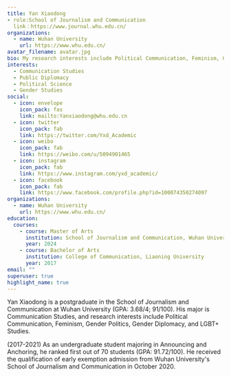 ```yaml
---
title: Yan Xiaodong
- role:School of Journalism and Communication
  link：https://www.journal.whu.edu.cn/
organizations:
  - name: Wuhan University
    url: https://www.whu.edu.cn/
avatar_filename: avatar.jpg
bio: My research interests include Political Communication, Feminism, Gender Politics, Gender Diplomacy, and LGBT+ Studies.
interests:
  - Communication Studies
  - Public Diplomacy
  - Political Science
  - Gender Studies
social:
  - icon: envelope
    icon_pack: fas
    link: mailto:Yanxiaodong@whu.edu.cn
  - icon: twitter
    icon_pack: fab
    link: https://twitter.com/Yxd_Academic
  - icon: weibo
    icon_pack: fab
    link: https://weibo.com/u/5094901465
  - icon: instagram
    icon_pack: fab
    link: https://www.instagram.com/yxd_academic/
  - icon: facebook
    icon_pack: fab
    link: https://www.facebook.com/profile.php?id=100074350274097
organizations:
  - name: Wuhan University
    url: https://www.whu.edu.cn/
education:
  courses:
    - course: Master of Arts
      institution: School of Journalism and Communication, Wuhan University (-ing)
      year: 2024
    - course: Bachelor of Arts
      institution: College of Communication, Liaoning University
      year: 2017
email: ""
superuser: true
highlight_name: true
---
```

Yan Xiaodong is a postgraduate in the School of Journalism and Communication at Wuhan University (GPA: 3.68/4; 91/100). His major is Communication Studies, and research interests include Political Communication, Feminism, Gender Politics, Gender Diplomacy, and LGBT+ Studies.

(2017-2021) As an undergraduate student majoring in Announcing and Anchoring, he ranked first out of 70 students (GPA: 91.72/100). He received the qualification of early exemption admission from Wuhan University's School of Journalism and Communication in October 2020.
